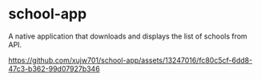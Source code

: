 # school-app
A native application that downloads and displays the list of schools from API.

https://github.com/xujw701/school-app/assets/13247016/fc80c5cf-6dd8-47c3-b362-99d07927b346

